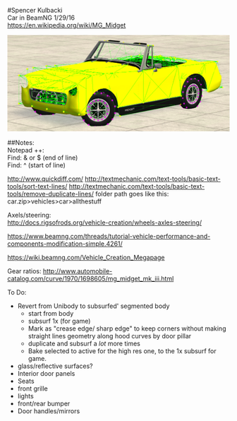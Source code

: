 #Spencer Kulbacki  
Car in BeamNG 1/29/16  
https://en.wikipedia.org/wiki/MG_Midget  

![A recent progress picture.](https://github.com/akaStanley/BeamNG_Car/blob/master/Pictures/Progress%20Pics/readmeHeader.PNG)

##Notes:  
Notepad ++:  
Find: & or $ (end of line)  
Find: ^ (start of line) 

http://www.quickdiff.com/
http://textmechanic.com/text-tools/basic-text-tools/sort-text-lines/
http://textmechanic.com/text-tools/basic-text-tools/remove-duplicate-lines/
folder path goes like this:   
car.zip>vehicles>car>allthestuff  

Axels/steering:  
http://docs.rigsofrods.org/vehicle-creation/wheels-axles-steering/

https://www.beamng.com/threads/tutorial-vehicle-performance-and-components-modification-simple.4261/

https://wiki.beamng.com/Vehicle_Creation_Megapage

Gear ratios: 
http://www.automobile-catalog.com/curve/1970/1698605/mg_midget_mk_iii.html


To Do:
* Revert from Unibody to subsurfed' segmented body
	* start from body
	* subsurf 1x (for game)
	* Mark as "crease edge/ sharp edge" to keep corners without making straight lines geometry along hood curves by door pillar
	* duplicate and subsurf a _lot_ more times
	* Bake selected to active for the high res one, to the 1x subsurf for game.
* glass/reflective surfaces?
* Interior door panels
* Seats
* front grille
* lights
* front/rear bumper
* Door handles/mirrors
